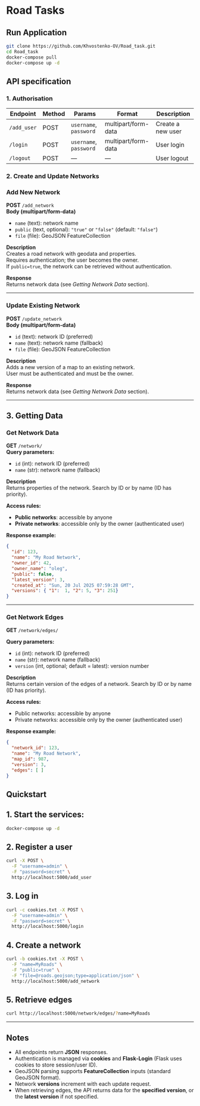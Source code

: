 # Road Tasks

## Run Application

```bash
git clone https://github.com/Khvostenko-OV/Road_task.git
cd Road_task
docker-compose pull
docker-compose up -d
```

## API specification

### 1. Authorisation

| Endpoint    | Method | Params                 | Format              | Description       |
| ----------- | ------ | ---------------------- | ------------------- | ----------------- |
| `/add_user` | POST   | `username`, `password` | multipart/form-data | Create a new user |
| `/login`    | POST   | `username`, `password` | multipart/form-data | User login        |
| `/logout`   | POST   | —                      | —                   | User logout       |

### 2. Create and Update Networks

### Add New Network

**POST** `/add_network`  
**Body (multipart/form-data)**  
- `name` (text): network name  
- `public` (text, optional): `"true"` or `"false"` (default: `"false"`)  
- `file` (file): GeoJSON FeatureCollection  

**Description**  
Creates a road network with geodata and properties.  
Requires authentication; the user becomes the owner.  
If `public=true`, the network can be retrieved without authentication.

**Response**  
Returns network data (see *Getting Network Data* section).

---

### Update Existing Network

**POST** `/update_network`  
**Body (multipart/form-data)**  
- `id` (text): network ID (preferred)  
- `name` (text): network name (fallback)  
- `file` (file): GeoJSON FeatureCollection  

**Description**  
Adds a new version of a map to an existing network.  
User must be authenticated and must be the owner.

**Response**  
Returns network data (see *Getting Network Data* section).

---

## 3. Getting Data ️

### Get Network Data

**GET** `/network/`  
**Query parameters:**
- `id` (int): network ID (preferred)
- `name` (str): network name (fallback)

**Description**  
Returns properties of the network. Search by ID or by name (ID has priority).

**Access rules:**
- **Public networks**: accessible by anyone  
- **Private networks**: accessible only by the owner (authenticated user)

**Response example:**
```json
{
  "id": 123,
  "name": "My Road Network",
  "owner_id": 42,
  "owner_name": "oleg",
  "public": false,
  "latest_version": 3,
  "created_at": "Sun, 20 Jul 2025 07:59:28 GMT",
  "versions": { "1":  1, "2": 5, "3": 251}
}
```

---

### Get Network Edges

**GET** `/network/edges/`

**Query parameters:**
- `id` (int): network ID (preferred)
- `name` (str): network name (fallback)
- `version` (int, optional; default = latest): version number

**Description**  
Returns certain version of the edges of a network. Search by ID or by name (ID has priority).

**Access rules:**
- Public networks: accessible by anyone  
- Private networks: accessible only by the owner (authenticated user)

**Response example:**
```json
{
  "network_id": 123,
  "name": "My Road Network",
  "map_id": 987,
  "version": 3,
  "edges": [ ]
}
```

## Quickstart

## 1. Start the services:
```bash
docker-compose up -d
```

## 2. Register a user

```bash
curl -X POST \
  -F "username=admin" \
  -F "password=secret" \
  http://localhost:5000/add_user
```

## 3. Log in

```bash
curl -c cookies.txt -X POST \
  -F "username=admin" \
  -F "password=secret" \
  http://localhost:5000/login
```

## 4. Create a network

```bash
curl -b cookies.txt -X POST \
  -F "name=MyRoads" \
  -F "public=true" \
  -F "file=@roads.geojson;type=application/json" \
  http://localhost:5000/add_network
```

## 5. Retrieve edges

```bash
curl http://localhost:5000/network/edges/?name=MyRoads
```

---

## Notes

- All endpoints return **JSON** responses.  
- Authentication is managed via **cookies** and **Flask‑Login** (Flask uses cookies to store session/user ID).  
- GeoJSON parsing supports **FeatureCollection** inputs (standard GeoJSON format).
- Network **versions** increment with each update request.  
- When retrieving edges, the API returns data for the **specified version**, or the **latest version** if not specified.
